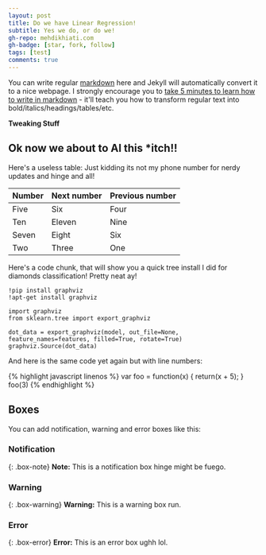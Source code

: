 ```yaml
---
layout: post
title: Do we have Linear Regression!
subtitle: Yes we do, or do we!
gh-repo: mehdikhiati.com
gh-badge: [star, fork, follow]
tags: [test]
comments: true
---
```


You can write regular [markdown](http://markdowntutorial.com/) here and Jekyll will automatically convert it to a nice webpage.  I strongly encourage you to [take 5 minutes to learn how to write in markdown](http://markdowntutorial.com/) - it'll teach you how to transform regular text into bold/italics/headings/tables/etc.

**Tweaking Stuff**

## Ok now we about to AI this *itch!!

Here's a useless table: Just kidding its not my phone number for nerdy updates and hinge and all!

| Number | Next number | Previous number |
| :------ |:--- | :--- |
| Five | Six | Four |
| Ten | Eleven | Nine |
| Seven | Eight | Six |
| Two | Three | One |


Here's a code chunk, that will show you a quick tree install I did for diamonds classification!
Pretty neat ay!

~~~
!pip install graphviz
!apt-get install graphviz

import graphviz
from sklearn.tree import export_graphviz

dot_data = export_graphviz(model, out_file=None, feature_names=features, filled=True, rotate=True)
graphviz.Source(dot_data)
~~~

And here is the same code yet again but with line numbers:

{% highlight javascript linenos %}
var foo = function(x) {
  return(x + 5);
}
foo(3)
{% endhighlight %}

## Boxes
You can add notification, warning and error boxes like this:

### Notification

{: .box-note}
**Note:** This is a notification box hinge might be fuego.

### Warning

{: .box-warning}
**Warning:** This is a warning box run.

### Error

{: .box-error}
**Error:** This is an error box ughh lol.
